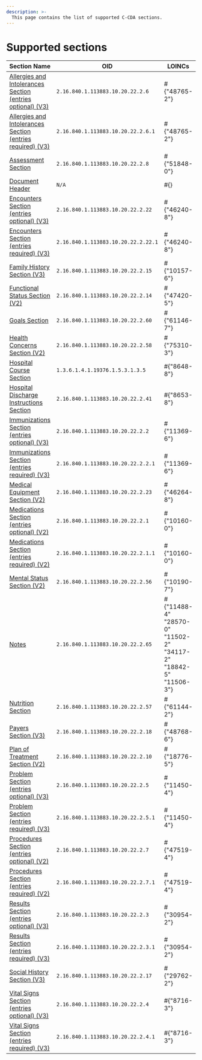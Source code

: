```yaml
---
description: >-
  This page contains the list of supported C-CDA sections.
---
```


# Supported sections


| Section Name | OID | LOINCs | Internal ID | Alias
| --- | --- | --- | --- | --- | 
|[Allergies and Intolerances Section (entries optional) (V3)](/modules-1/integration-toolkit/ccda-converter/sections/allergiesandintolerancessectioneo.md)|`2.16.840.1.113883.10.20.22.2.6`|#{"48765-2"}|`AllergiesandIntolerancesSectioneo`|allergies
|[Allergies and Intolerances Section (entries required) (V3)](/modules-1/integration-toolkit/ccda-converter/sections/allergiesandintolerancessectioner.md)|`2.16.840.1.113883.10.20.22.2.6.1`|#{"48765-2"}|`AllergiesandIntolerancesSectioner`|allergies
|[Assessment Section](/modules-1/integration-toolkit/ccda-converter/sections/assessmentsection.md)|`2.16.840.1.113883.10.20.22.2.8`|#{"51848-0"}|`AssessmentSection`|N/A
|[Document Header](/modules-1/integration-toolkit/ccda-converter/sections/header.md)|`N/A`|#{}|`Header`|header
|[Encounters Section (entries optional) (V3)](/modules-1/integration-toolkit/ccda-converter/sections/encounterssectionentriesoptionalv3.md)|`2.16.840.1.113883.10.20.22.2.22`|#{"46240-8"}|`EncountersSectionentriesoptionalV3`|encounters
|[Encounters Section (entries required) (V3)](/modules-1/integration-toolkit/ccda-converter/sections/encounterssectionentriesrequiredv3.md)|`2.16.840.1.113883.10.20.22.2.22.1`|#{"46240-8"}|`EncountersSectionentriesrequiredV3`|encounters
|[Family History Section (V3)](/modules-1/integration-toolkit/ccda-converter/sections/familyhistorysectionv3.md)|`2.16.840.1.113883.10.20.22.2.15`|#{"10157-6"}|`FamilyHistorySectionV3`|family-history
|[Functional Status Section (V2)](/modules-1/integration-toolkit/ccda-converter/sections/functionalstatussectionv2.md)|`2.16.840.1.113883.10.20.22.2.14`|#{"47420-5"}|`FunctionalStatusSectionV2`|funcstatus
|[Goals Section](/modules-1/integration-toolkit/ccda-converter/sections/goalssection.md)|`2.16.840.1.113883.10.20.22.2.60`|#{"61146-7"}|`GoalsSection`|goals
|[Health Concerns Section (V2)](/modules-1/integration-toolkit/ccda-converter/sections/healthconcernssectionv2.md)|`2.16.840.1.113883.10.20.22.2.58`|#{"75310-3"}|`HealthConcernsSectionV2`|health-concerns
|[Hospital Course Section](/modules-1/integration-toolkit/ccda-converter/sections/hospitalcoursesection.md)|`1.3.6.1.4.1.19376.1.5.3.1.3.5`|#{"8648-8"}|`HospitalCourseSection`|N/A
|[Hospital Discharge Instructions Section](/modules-1/integration-toolkit/ccda-converter/sections/hospitaldischargeinstructionssectio.md)|`2.16.840.1.113883.10.20.22.2.41`|#{"8653-8"}|`HospitalDischargeInstructionsSectio`|N/A
|[Immunizations Section (entries optional) (V3)](/modules-1/integration-toolkit/ccda-converter/sections/immunizationssectionentriesoptiona.md)|`2.16.840.1.113883.10.20.22.2.2`|#{"11369-6"}|`ImmunizationsSectionentriesoptiona`|immunizations
|[Immunizations Section (entries required) (V3)](/modules-1/integration-toolkit/ccda-converter/sections/immunizationssectionentriesrequire.md)|`2.16.840.1.113883.10.20.22.2.2.1`|#{"11369-6"}|`ImmunizationsSectionentriesrequire`|immunizations
|[Medical Equipment Section (V2)](/modules-1/integration-toolkit/ccda-converter/sections/medicalequipmentsectionv2.md)|`2.16.840.1.113883.10.20.22.2.23`|#{"46264-8"}|`MedicalEquipmentSectionV2`|medical-equipment
|[Medications Section (entries optional) (V2)](/modules-1/integration-toolkit/ccda-converter/sections/medicationssectionentriesoptional.md)|`2.16.840.1.113883.10.20.22.2.1`|#{"10160-0"}|`MedicationsSectionentriesoptional`|medications
|[Medications Section (entries required) (V2)](/modules-1/integration-toolkit/ccda-converter/sections/medicationssectionentriesrequired.md)|`2.16.840.1.113883.10.20.22.2.1.1`|#{"10160-0"}|`MedicationsSectionentriesrequired`|medications
|[Mental Status Section (V2)](/modules-1/integration-toolkit/ccda-converter/sections/mentalstatussectionv2.md)|`2.16.840.1.113883.10.20.22.2.56`|#{"10190-7"}|`MentalStatusSectionV2`|mental-status
|[Notes](/modules-1/integration-toolkit/ccda-converter/sections/notessection.md)|`2.16.840.1.113883.10.20.22.2.65`|#{"11488-4" "28570-0" "11502-2" "34117-2" "18842-5" "11506-3"}|`NotesSection`|N/A
|[Nutrition Section](/modules-1/integration-toolkit/ccda-converter/sections/nutritionsection.md)|`2.16.840.1.113883.10.20.22.2.57`|#{"61144-2"}|`NutritionSection`|nutrition
|[Payers Section (V3)](/modules-1/integration-toolkit/ccda-converter/sections/payerssectionv3.md)|`2.16.840.1.113883.10.20.22.2.18`|#{"48768-6"}|`PayersSectionV3`|payers
|[Plan of Treatment Section (V2)](/modules-1/integration-toolkit/ccda-converter/sections/planoftreatmentsectionv2.md)|`2.16.840.1.113883.10.20.22.2.10`|#{"18776-5"}|`PlanofTreatmentSectionV2`|plan-of-treatment
|[Problem Section (entries optional) (V3)](/modules-1/integration-toolkit/ccda-converter/sections/problemsectionentriesoptionalv3.md)|`2.16.840.1.113883.10.20.22.2.5`|#{"11450-4"}|`ProblemSectionentriesoptionalV3`|problems
|[Problem Section (entries required) (V3)](/modules-1/integration-toolkit/ccda-converter/sections/problemsectionentriesrequiredv3.md)|`2.16.840.1.113883.10.20.22.2.5.1`|#{"11450-4"}|`ProblemSectionentriesrequiredV3`|problems
|[Procedures Section (entries optional) (V2)](/modules-1/integration-toolkit/ccda-converter/sections/proceduressectionentriesoptionalv2.md)|`2.16.840.1.113883.10.20.22.2.7`|#{"47519-4"}|`ProceduresSectionentriesoptionalV2`|procedures
|[Procedures Section (entries required) (V2)](/modules-1/integration-toolkit/ccda-converter/sections/proceduressectionentriesrequiredv.md)|`2.16.840.1.113883.10.20.22.2.7.1`|#{"47519-4"}|`ProceduresSectionentriesrequiredV`|procedures
|[Results Section (entries optional) (V3)](/modules-1/integration-toolkit/ccda-converter/sections/resultssectionentriesoptionalv3.md)|`2.16.840.1.113883.10.20.22.2.3`|#{"30954-2"}|`ResultsSectionentriesoptionalV3`|results
|[Results Section (entries required) (V3)](/modules-1/integration-toolkit/ccda-converter/sections/resultssectionentriesrequiredv3.md)|`2.16.840.1.113883.10.20.22.2.3.1`|#{"30954-2"}|`ResultsSectionentriesrequiredV3`|results
|[Social History Section (V3)](/modules-1/integration-toolkit/ccda-converter/sections/socialhistorysectionv3.md)|`2.16.840.1.113883.10.20.22.2.17`|#{"29762-2"}|`SocialHistorySectionV3`|social-history
|[Vital Signs Section (entries optional) (V3)](/modules-1/integration-toolkit/ccda-converter/sections/vitalsignssectionentriesoptional.md)|`2.16.840.1.113883.10.20.22.2.4`|#{"8716-3"}|`VitalSignsSectionentriesoptional`|vital-signs
|[Vital Signs Section (entries required) (V3)](/modules-1/integration-toolkit/ccda-converter/sections/vitalsignssectionentriesrequired.md)|`2.16.840.1.113883.10.20.22.2.4.1`|#{"8716-3"}|`VitalSignsSectionentriesrequired`|vital-signs